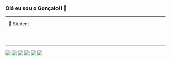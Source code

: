 ### Olá eu sou o Gonçalo!! 👋
  <hr>
- 🔭 Student

<br><br>
<!--
<div>
  <a href="https://github.com/ferreira1911">
  <img height="180em" src="https://github-readme-stats.vercel.app/api?username=ferreira1911&show_icons=true&theme=dark&include_all_commits=true&count_privte=true"/>
  <img height="180em" src="https://github-readme-stats.vercel.app/api/top-langs/?username=ferreira1911&layout=compact&langs_count=7&theme=dark"/>   
</div>
  
  <div style="display: inline_block"><br>
  <img align="center" alt="Gonca-Js" height="30" width="40" src="https://raw.githubusercontent.com/devicons/devicon/master/icons/javascript/javascript-plain.svg">
  <img align="center" alt="Gonca-HTML" height="30" width="40" src="https://raw.githubusercontent.com/devicons/devicon/master/icons/html5/html5-original.svg">
  <img align="center" alt="Gonca-CSS" height="30" width="40" src="https://raw.githubusercontent.com/devicons/devicon/master/icons/css3/css3-original.svg">
  <img align="center" alt="Gonca-Python" height="30" width="40" src="https://raw.githubusercontent.com/devicons/devicon/master/icons/python/python-original.svg">
</div>
  --!>
  <hr>
  
  <div> 
  <a href="https://www.youtube.com/" target="_blank"><img src="https://img.shields.io/badge/YouTube-FF0000?style=for-the-badge&logo=youtube&logoColor=white" target="_blank"></a>
  <a href="https://instagram.com/goncaloferreira.05" target="_blank"><img src="https://img.shields.io/badge/-Instagram-%23E4405F?style=for-the-badge&logo=instagram&logoColor=white" target="_blank"></a>
 	<a href="https://www.twitch.tv/" target="_blank"><img src="https://img.shields.io/badge/Twitch-9146FF?style=for-the-badge&logo=twitch&logoColor=white" target="_blank"></a>
 <a href="https://discord.gg/Ferreira" target="_blank"><img src="https://img.shields.io/badge/Discord-7289DA?style=for-the-badge&logo=discord&logoColor=white" target="_blank"></a> 
  <a href = "mailto:goncalo1133@gmail.com"><img src="https://img.shields.io/badge/-Gmail-%23333?style=for-the-badge&logo=gmail&logoColor=white" target="_blank"></a>
  <a href="https://www.linkedin.com/in/" target="_blank"><img src="https://img.shields.io/badge/-LinkedIn-%230077B5?style=for-the-badge&logo=linkedin&logoColor=white" target="_blank"></a> 
</div>

